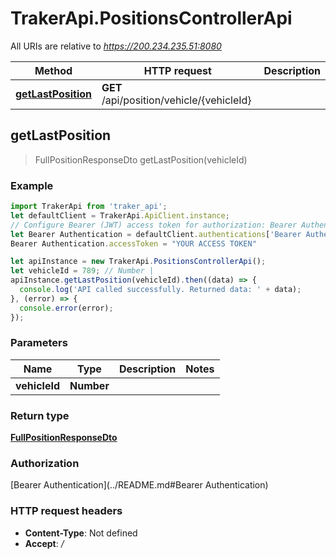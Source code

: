 # TrakerApi.PositionsControllerApi

All URIs are relative to *https://200.234.235.51:8080*

Method | HTTP request | Description
------------- | ------------- | -------------
[**getLastPosition**](PositionsControllerApi.md#getLastPosition) | **GET** /api/position/vehicle/{vehicleId} | 



## getLastPosition

> FullPositionResponseDto getLastPosition(vehicleId)



### Example

```javascript
import TrakerApi from 'traker_api';
let defaultClient = TrakerApi.ApiClient.instance;
// Configure Bearer (JWT) access token for authorization: Bearer Authentication
let Bearer Authentication = defaultClient.authentications['Bearer Authentication'];
Bearer Authentication.accessToken = "YOUR ACCESS TOKEN"

let apiInstance = new TrakerApi.PositionsControllerApi();
let vehicleId = 789; // Number | 
apiInstance.getLastPosition(vehicleId).then((data) => {
  console.log('API called successfully. Returned data: ' + data);
}, (error) => {
  console.error(error);
});

```

### Parameters


Name | Type | Description  | Notes
------------- | ------------- | ------------- | -------------
 **vehicleId** | **Number**|  | 

### Return type

[**FullPositionResponseDto**](FullPositionResponseDto.md)

### Authorization

[Bearer Authentication](../README.md#Bearer Authentication)

### HTTP request headers

- **Content-Type**: Not defined
- **Accept**: */*

